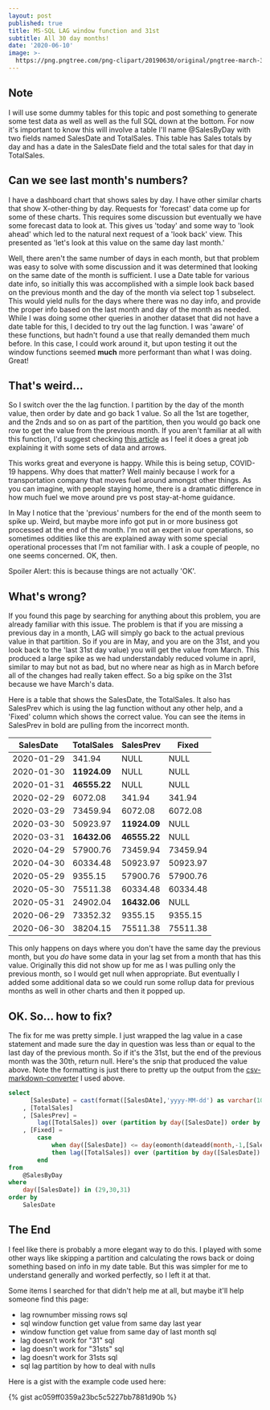 ```yaml
---
layout: post
published: true
title: MS-SQL LAG window function and 31st
subtitle: All 30 day months!
date: '2020-06-10'
image: >-
  https://png.pngtree.com/png-clipart/20190630/original/pngtree-march-31st-date-on-a-single-day-calendar-png-image_4153496.jpg
---
```

## Note

I will use some dummy tables for this topic and post something to generate some test data as well as well as the full SQL down at the bottom. For now it's important to know this will involve a table I'll name @SalesByDay with two fields named SalesDate and TotalSales. This table has Sales totals by day and has a date in the SalesDate field and the total sales for that day in TotalSales.

## Can we see last month's numbers?

I have a dashboard chart that shows sales by day. I have other similar charts that show X-other-thing by day. Requests for 'forecast' data come up for some of these charts. This requires some discussion but eventually we have some forecast data to look at. This gives us 'today' and some way to 'look ahead' which led to the natural next request of a 'look back' view. This presented as 'let's look at this value on the same day last month.'

Well, there aren't the same number of days in each month, but that problem was easy to solve with some discussion and it was determined that looking on the same date of the month is sufficient. I use a Date table for various date info, so initially this was accomplished with a simple look back based on the previous month and the day of the month via select top 1 subselect. This would yield nulls for the days where there was no day info, and provide the proper info based on the last month and day of the month as needed. While I was doing some other queries in another dataset that did not have a date table for this, I decided to try out the lag function. I was 'aware' of these functions, but hadn't found a use that really demanded them much before. In this case, I could work around it, but upon testing it out the window functions seemed **much** more performant than what I was doing. Great!

## That's weird...

So I switch over the the lag function. I partition by the day of the month value, then order by date and go back 1 value. So all the 1st are together, and the 2nds and so on as part of the partition, then you would go back one row to get the value from the previous month. If you aren't familiar at all with this function, I'd suggest checking [this article](https://www.sqlservertutorial.net/sql-server-window-functions/sql-server-lag-function/) as I feel it does a great job explaining it with some sets of data and arrows.

This works great and everyone is happy. While this is being setup, COVID-19 happens. Why does that matter? Well mainly because I work for a transportation company that moves fuel around amongst other things. As you can imagine, with people staying home, there is a dramatic difference in how much fuel we move around pre vs post stay-at-home guidance.

In May I notice that the 'previous' numbers for the end of the month seem to spike up. Weird, but maybe more info got put in or more business got processed at the end of the month. I'm not an expert in our operations, so sometimes oddities like this are explained away with some special operational processes that I'm not familiar with. I ask a couple of people, no one seems concerned. OK, then. 

Spoiler Alert: this is because things are not actually 'OK'.

## What's wrong?

If you found this page by searching for anything about this problem, you are already familiar with this issue. The problem is that if you are missing a previous day in a month, LAG will simply go back to the actual previous value in that partition. So if you are in May, and you are on the 31st, and you look back to the 'last 31st day value) you will get the value from March. This produced a large spike as we had understandably reduced volume in april, similar to may but not as bad, but no where near as high as in March before all of the changes had really taken effect. So a big spike on the 31st because we have March's data.

Here is a table that shows the SalesDate, the TotalSales. It also has SalesPrev which is using the lag function without any other help, and a 'Fixed' column which shows the correct value. You can see the items in SalesPrev in bold are pulling from the incorrect month. 

|SalesDate |TotalSales|SalesPrev|Fixed   |
|----------|----------|---------|--------|
|2020-01-29|341.94    |NULL     |NULL    |
|2020-01-30|**11924.09**  |NULL     |NULL    |
|2020-01-31|**46555.22**  |NULL     |NULL    |
|2020-02-29|6072.08   |341.94   |341.94  |
|2020-03-29|73459.94  |6072.08  |6072.08 |
|2020-03-30|50923.97  |**11924.09** |NULL    |
|2020-03-31|**16432.06**  |**46555.22** |NULL    |
|2020-04-29|57900.76  |73459.94 |73459.94|
|2020-04-30|60334.48  |50923.97 |50923.97|
|2020-05-29|9355.15   |57900.76 |57900.76|
|2020-05-30|75511.38  |60334.48 |60334.48|
|2020-05-31|24902.04  |**16432.06** |NULL    |
|2020-06-29|73352.32  |9355.15  |9355.15 |
|2020-06-30|38204.15  |75511.38 |75511.38|

This only happens on days where you don't have the same day the previous month, but you *do* have some data in your lag set from a month that has this value. Originally this did not show up for me as I was pulling only the previous month, so I would get null when appropriate. But eventually I added some additional data so we could run some rollup data for previous months as well in other charts and then it popped up.

## OK. So... how to fix?

The fix for me was pretty simple. I just wrapped the lag value in a case statement and made sure the day in question was less than or equal to the last day of the previous month. So if it's the 31st, but the end of the previous month was the 30th, return null. Here's the snip that produced the value above. Note the formatting is just there to pretty up the output from the [csv-markdown-converter](https://www.convertcsv.com/csv-to-markdown.htm) I used above.

``` sql
select
	  [SalesDate] = cast(format([SalesDAte],'yyyy-MM-dd') as varchar(10))
	, [TotalSales]
	, [SalesPrev] =
		lag([TotalSales]) over (partition by day([SalesDate]) order by [SalesDate])
	, [Fixed] =
		case
			when day([SalesDate]) <= day(eomonth(dateadd(month,-1,[SalesDate])))
			then lag([TotalSales]) over (partition by day([SalesDate]) order by [SalesDate])
		end
from
	@SalesByDay
where
	day([SalesDate]) in (29,30,31)
order by
	SalesDate
```

## The End

I feel like there is probably a more elegant way to do this. I played with some other ways like skipping a partition and calculating the rows back or doing something based on info in my date table. But this was simpler for me to understand generally and worked perfectly, so I left it at that.

Some items I searched for that didn't help me at all, but maybe it'll help someone find this page:
- lag rownumber missing rows sql
- sql window function get value from same day last year
- window function get value from same day of last month sql
- lag doesn't work for "31" sql
- lag doesn't work for "31sts" sql
- lag doesn't work for 31sts sql
- sql lag partition by how to deal with nulls

Here is a gist with the example code used here:

{% gist ac059ff0359a23bc5c5227bb7881d90b %}